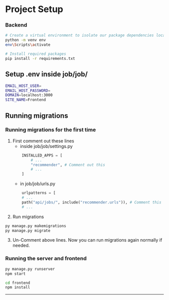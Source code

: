 # Project Setup

### Backend

```bash
# Create a virtual environment to isolate our package dependencies locally
python -m venv env
env\Scripts\activate

# Install required packages
pip install -r requirements.txt
```

## Setup .env inside job/job/

```bash
EMAIL_HOST_USER=
EMAIL_HOST_PASSWORD=
DOMAIN=localhost:3000
SITE_NAME=Frontend
```

## Running migrations

### Running migrations for the first time

1. First comment out these lines
   - inside job/job/settings.py
   ```py
       INSTALLED_APPS = [
           # ...
           "recommender", # Comment out this
           # ...
       ]
   ```
   - in job/job/urls.py
   ```py
       urlpatterns = [
       # ...
       path("api/jobs/", include("recommender.urls")), # Comment this
       # ...
   ```
2. Run migrations
```bash
py manage.py makemigrations
py manage.py migrate
```
3. Un-Comment above lines. Now you can run migrations again normally if needed.

### Running the server and frontend

```bash
py manage.py runserver
npm start
```
```bash
cd frontend
npm install
```

---
